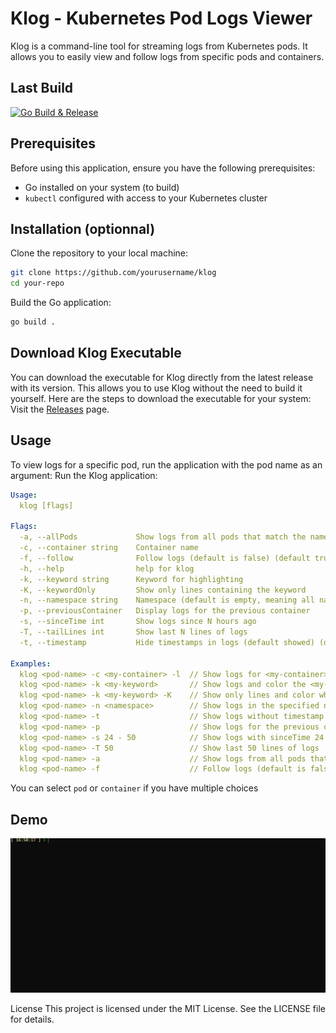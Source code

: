 # Klog - Kubernetes Pod Logs Viewer
Klog is a command-line tool for streaming logs from Kubernetes pods. It allows you to easily view and follow logs from specific pods and containers.

## Last Build
[![Go Build & Release](https://github.com/VegaCorporoptions/klog/actions/workflows/go.yml/badge.svg?branch=main)](https://github.com/VegaCorporoptions/klog/actions/workflows/go.yml)

## Prerequisites

Before using this application, ensure you have the following prerequisites:

- Go installed on your system (to build)
- `kubectl` configured with access to your Kubernetes cluster

## Installation (optionnal)
Clone the repository to your local machine:

```bash
git clone https://github.com/yourusername/klog
cd your-repo
```

Build the Go application:
```bash
go build .
```

## Download Klog Executable
You can download the executable for Klog directly from the latest release with its version. This allows you to use Klog without the need to build it yourself. Here are the steps to download the executable for your system:
Visit the [Releases](https://github.com/VegaCorporoptions/Klog/releases/latest) page.

## Usage
To view logs for a specific pod, run the application with the pod name as an argument:
Run the Klog application:
```yaml
Usage:
  klog [flags]

Flags:
  -a, --allPods             Show logs from all pods that match the name
  -c, --container string    Container name
  -f, --follow              Follow logs (default is false) (default true)
  -h, --help                help for klog
  -k, --keyword string      Keyword for highlighting
  -K, --keywordOnly         Show only lines containing the keyword
  -n, --namespace string    Namespace (default is empty, meaning all namespaces)
  -p, --previousContainer   Display logs for the previous container
  -s, --sinceTime int       Show logs since N hours ago
  -T, --tailLines int       Show last N lines of logs
  -t, --timestamp           Hide timestamps in logs (default showed) (default true)

Examples:
  klog <pod-name> -c <my-container> -l  // Show logs for <my-container> in <pod-name> for last container
  klog <pod-name> -k <my-keyword>       // Show logs and color the <my-keyword> in line
  klog <pod-name> -k <my-keyword> -K    // Show only lines and color where <my-keyword> matched
  klog <pod-name> -n <namespace>        // Show logs in the specified namespace
  klog <pod-name> -t                    // Show logs without timestamp
  klog <pod-name> -p                    // Show logs for the previous container in <pod-name>
  klog <pod-name> -s 24 - 50            // Show logs with sinceTime 24 hours and last 50 tailLines
  klog <pod-name> -T 50                 // Show last 50 lines of logs
  klog <pod-name> -a                    // Show logs from all pods that match the name
  klog <pod-name> -f                    // Follow logs (default is false)
```
You can select `pod` or `container` if you have multiple choices

## Demo
![klog.gif](klog.gif)

License
This project is licensed under the MIT License. See the LICENSE file for details.
